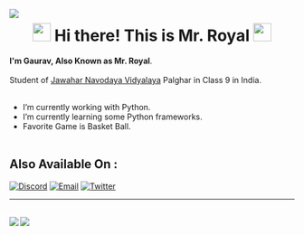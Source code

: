 
<img align="left" src="https://visitor-badge.laobi.icu/badge?page_id=Brodevil.Brodevil"/><h1 align="center">


<h1 align="center">
<img src="https://github.com/blackcater/blackcater/raw/main/images/Hi.gif" height="32" />
 Hi there! This is Mr. Royal
<img src="https://github.com/blackcater/blackcater/raw/main/images/Hi.gif" height="32" />
</h1>

**I'm Gaurav, Also Known as Mr. Royal**. <br><br>
Student of [Jawahar Navodaya Vidyalaya](https://navodaya.gov.in/) Palghar in Class 9 in India.<br><br>

- I’m currently working with Python.
 - I’m currently learning some Python frameworks.
 - Favorite Game is Basket Ball.<br><br>


## Also Available On :
[![Discord](https://img.shields.io/badge/Discord-252422.svg?style=for-the-badge&logo=discord)](https://discordapp.com/users/775712466889211986)
[![Email](https://img.shields.io/badge/Email-252422.svg?style=for-the-badge&logo=gmail)](mailto:gaurav.t.y0884@gmail.com)
[![Twitter](https://img.shields.io/badge/Twitter-252422.svg?style=for-the-badge&logo=twitter)](https://twitter.com/GauravY24525627)
<br>

<hr><br>
 <img align="left" src="https://github-readme-stats.vercel.app/api?username=gauravyadav84&count_private=true&line_height=21&show_icons=true&hide_border=true&theme=dracula"/>
 <img align="left" src="https://github-readme-stats.vercel.app/api/top-langs/?        username=gauravyadav84&layout=compact&card_width=250&hide_border=true&bg_color=0d1117&text_color=c9d1d9&title_color=50a6ff&icon_color=3572a5"/><br>
<!-- <img align="left" src="https://github-readme-stats.vercel.app/api?username=gauravyadav84&count_private=true&line_height=21&show_icons=true&hide_border=true&theme=dracula"/> -->
<!-- <img align="left" src="https://github-readme-stats.vercel.app/api/top-langs/? username=gauravyadav84&layout=compact&card_width=250&hide_border=true&bg_color=0d1117&text_color=c9d1d9&title_color=50a6ff&icon_color=3572a5"/><br>-->

